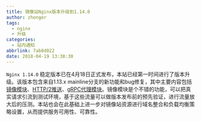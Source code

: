 ```yaml
---
title: 镜像站Nginx版本升级到1.14.0
author: zhonger
tags:
  - nginx
  - 升级
categories:
  - 站内通知
abbrlink: 7ab8d022
date: 2018-04-19 13:38:30
---
```


`Nginx 1.14.0` 稳定版本已在4月18日正式发布，本站已经第一时间进行了版本升级。该版本包含来自1.13.x mainline分支的新功能和bug修复，其中主要内容包括[镜像模块](http://nginx.org/en/docs/http/ngx_http_mirror_module.html)、[HTTP/2推送](http://nginx.org/en/docs/http/ngx_http_v2_module.html#http2_push)、[gRPC代理模块](http://nginx.org/en/docs/http/ngx_http_grpc_module.html)。镜像模块是个不错的功能，可以把真实请求引流到测试环境，基于这些流量可以做版本发布前的预先验证，进行流量放大后的压测。本站也会在此基础上进一步对镜像站资源进行域名整合和负载均衡策略设置，从而提供服务可用性、可靠性。